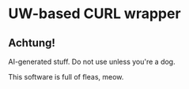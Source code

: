 # UW-based CURL wrapper

## Achtung!

AI-generated stuff. Do not use unless you're a dog.

This software is full of fleas, meow.
